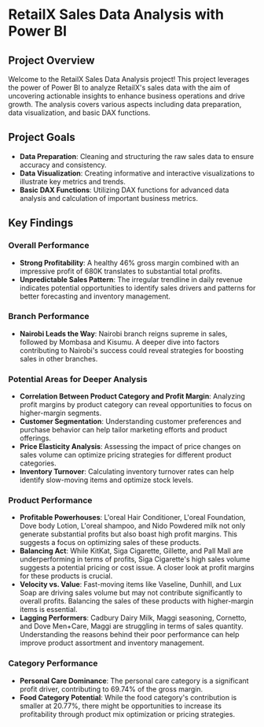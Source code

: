 # RetailX Sales Data Analysis with Power BI

## Project Overview
Welcome to the RetailX Sales Data Analysis project! This project leverages the power of Power BI to analyze RetailX's sales data with the aim of uncovering actionable insights to enhance business operations and drive growth. The analysis covers various aspects including data preparation, data visualization, and basic DAX functions.

## Project Goals
- **Data Preparation**: Cleaning and structuring the raw sales data to ensure accuracy and consistency.
- **Data Visualization**: Creating informative and interactive visualizations to illustrate key metrics and trends.
- **Basic DAX Functions**: Utilizing DAX functions for advanced data analysis and calculation of important business metrics.

## Key Findings

### Overall Performance
- **Strong Profitability**: A healthy 46% gross margin combined with an impressive profit of 680K translates to substantial total profits.
- **Unpredictable Sales Pattern**: The irregular trendline in daily revenue indicates potential opportunities to identify sales drivers and patterns for better forecasting and inventory management.

### Branch Performance
- **Nairobi Leads the Way**: Nairobi branch reigns supreme in sales, followed by Mombasa and Kisumu. A deeper dive into factors contributing to Nairobi's success could reveal strategies for boosting sales in other branches.

### Potential Areas for Deeper Analysis
- **Correlation Between Product Category and Profit Margin**: Analyzing profit margins by product category can reveal opportunities to focus on higher-margin segments.
- **Customer Segmentation**: Understanding customer preferences and purchase behavior can help tailor marketing efforts and product offerings.
- **Price Elasticity Analysis**: Assessing the impact of price changes on sales volume can optimize pricing strategies for different product categories.
- **Inventory Turnover**: Calculating inventory turnover rates can help identify slow-moving items and optimize stock levels.

### Product Performance
- **Profitable Powerhouses**: L'oreal Hair Conditioner, L'oreal Foundation, Dove body Lotion, L'oreal shampoo, and Nido Powdered milk not only generate substantial profits but also boast high profit margins. This suggests a focus on optimizing sales of these products.
- **Balancing Act**: While KitKat, Siga Cigarette, Gillette, and Pall Mall are underperforming in terms of profits, Siga Cigarette's high sales volume suggests a potential pricing or cost issue. A closer look at profit margins for these products is crucial.
- **Velocity vs. Value**: Fast-moving items like Vaseline, Dunhill, and Lux Soap are driving sales volume but may not contribute significantly to overall profits. Balancing the sales of these products with higher-margin items is essential.
- **Lagging Performers**: Cadbury Dairy Milk, Maggi seasoning, Cornetto, and Dove Men+Care, Maggi are struggling in terms of sales quantity. Understanding the reasons behind their poor performance can help improve product assortment and inventory management.

### Category Performance
- **Personal Care Dominance**: The personal care category is a significant profit driver, contributing to 69.74% of the gross margin.
- **Food Category Potential**: While the food category's contribution is smaller at 20.77%, there might be opportunities to increase its profitability through product mix optimization or pricing strategies.





